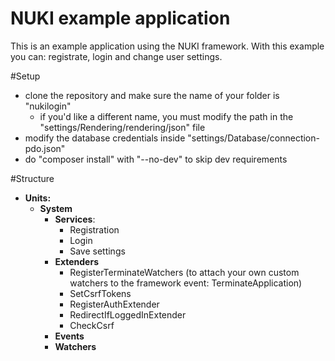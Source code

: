 # NUKI example application

This is an example application using the NUKI framework.
With this example you can: registrate, login and change user settings.

#Setup
- clone the repository and make sure the name of your folder is "nukilogin"
    - if you'd like a different name, you must modify the path in the "settings/Rendering/rendering/json" file
- modify the database credentials inside "settings/Database/connection-pdo.json"
- do "composer install"  with "--no-dev" to skip dev requirements   

#Structure
- **Units:**
    - **System**
        - **Services**:
            - Registration
            - Login
            - Save settings
        - **Extenders**
            - RegisterTerminateWatchers (to attach your own custom watchers to the framework event: TerminateApplication)
            - SetCsrfTokens
            - RegisterAuthExtender
            - RedirectIfLoggedInExtender
            - CheckCsrf
        - **Events**
        - **Watchers**
